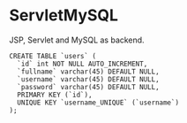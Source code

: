 # ServletMySQL
JSP, Servlet and MySQL as  backend. 

```
CREATE TABLE `users` (
  `id` int NOT NULL AUTO_INCREMENT,
  `fullname` varchar(45) DEFAULT NULL,
  `username` varchar(45) DEFAULT NULL,
  `password` varchar(45) DEFAULT NULL,
  PRIMARY KEY (`id`),
  UNIQUE KEY `username_UNIQUE` (`username`)
);
```
